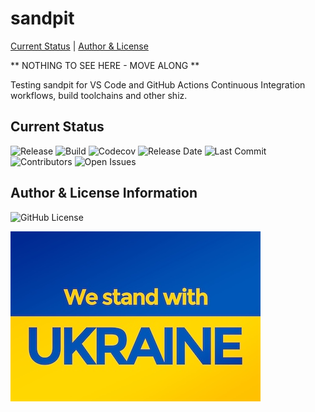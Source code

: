 sandpit
=======

[Current Status](#currentstatus) | [Author & License](#author)

** NOTHING TO SEE HERE - MOVE ALONG **

Testing sandpit for VS Code and GitHub Actions Continuous Integration workflows,
build toolchains and other shiz.

## <a name="currentstatus">Current Status</a>

![Release](https://img.shields.io/github/v/release/semuadmin/sandpit)
![Build](https://img.shields.io/github/actions/workflow/status/semuadmin/sandpit/main.yml)
![Codecov](https://img.shields.io/codecov/c/github/semuadmin/sandpit)
![Release Date](https://img.shields.io/github/release-date-pre/semuadmin/sandpit)
![Last Commit](https://img.shields.io/github/last-commit/semuadmin/sandpit)
![Contributors](https://img.shields.io/github/contributors/semuadmin/sandpit.svg)
![Open Issues](https://img.shields.io/github/issues-raw/semuadmin/sandpit)


## <a name="author">Author & License Information</a>

![GitHub License](https://img.shields.io/github/license/semuadmin/sandpit)

![Freedom](https://github.com/semuadmin/sandpit/blob/main/src/sandpit/resources/ukraine400.jpg?raw=true)
